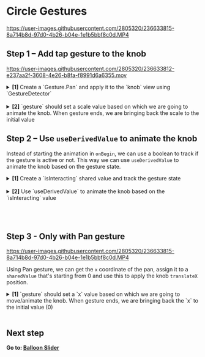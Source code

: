 # Circle Gestures

https://user-images.githubusercontent.com/2805320/236633815-8a714b8d-97d0-4b26-b04e-1e1b5bbf8c0d.MP4

## Step 1 – Add tap gesture to the knob

https://user-images.githubusercontent.com/2805320/236633812-e237aa2f-3608-4e26-b8fa-f8991d6a6355.mov

<details>
<summary>
  <b>[1]</b> Create a `Gesture.Pan` and apply it to the `knob` view using `GestureDetector`
</summary>

```jsx
const gesture = Gesture.Pan()

<GestureDetector gesture={gesture}>
  <Animated.View style={styles.knob} />
</GestureDetector>
```

</details>
<br />
<details>
<summary>
  <b>[2]</b> `gesture` should set a scale value based on which we are going to animate the knob. When gesture ends, we are bringing back the scale to the initial value
</summary>
  <br/>
<details>

<summary>
create a `scale` sharedValue starting from 1
</summary>

```jsx
const scale = useSharedValue(1);
```

</details>
<br />
<details>
<summary>
add onBegin method and change `scale` value using spring
</summary>

```jsx
.onBegin(() => {
  scale.value = withSpring(2)
})
```

</details>
<br />
<details>
<summary>
add onEnd method to bring back the scale to using spring
</summary>

```jsx
.onFinalize(() => {
  scale.value = withSpring(1)
})
```

</details>
<br />
<details>
<summary>
create a knobStyle using useAnimatedStyle and change the scale and borderWidth by interpolating scale.value `[1,2] → [layout.knobSize / 2, 2]`
</summary>

```jsx
const animatedStyle = useAnimatedStyle(() => {
  return {
    borderWidth: interpolate(
      scale.value,
      [1, 2],
      [layout.knobSize / 2, 2],
      Extrapolation.CLAMP,
    ),
    transform: [
      {
        scale: scale.value,
      },
    ],
  };
});
```

</details>
<br />
<details>
<summary>
apply this style to the knob
</summary>

```jsx
<Animated.View style={[styles.knob, animatedStyle]} hitSlop={hitSlop} />
```

</details>
<br />
<br/>
  </details>

## Step 2 – Use `useDerivedValue` to animate the knob

Instead of starting the animation in `onBegin`, we can use a boolean to track if the gesture is active or not. This way we can use `useDerivedValue` to animate the knob based on the gesture state.

<details>
<summary>
  <b>[1]</b> Create a `isInteracting` shared value and track the gesture state
</summary>

```jsx
export function CircleGesturesLesson() {
  const isInteracting = useSharedValue(false);

  const gesture = Gesture.Pan()
    .averageTouches(true)
    .onBegin(() => {
      isInteracting.value = true;
    })
    .onFinalize(() => {
      isInteracting.value = false;
    });

  /* ... */
}
```

</details>
<br/>
<details>
<summary>
  <b>[2]</b> Use `useDerivedValue` to animate the knob based on the `isInteracting` value
</summary>
  ```jsx
  const scale = useDerivedValue(() => {
    return withSpring(isInteracting.value ? 2 : 1);
  });
  ```

</details>
<br />
<br />
<br />

## Step 3 - Only with Pan gesture

https://user-images.githubusercontent.com/2805320/236633815-8a714b8d-97d0-4b26-b04e-1e1b5bbf8c0d.MP4

Using Pan gesture, we can get the `x` coordinate of the pan, assign it to a `sharedValue` that's starting from 0 and use this to apply the knob `translateX` position.

<details>
<summary>
  <b>[1]</b> `gesture` should set a `x` value based on which we are going to move/animate the knob. When gesture ends, we are bringing back the `x` to the initial value (0)
</summary>
  <br/>
<details>

<summary>
create a `x` sharedValue starting from 0
</summary>

```jsx
const x = useSharedValue(0);
```

</details>
<br />
<details>
<summary>
add onChange method and change x value based on `changeX`
</summary>

```jsx
.onChange((ev) => {
  x.value += ev.changeX
})
```

⚠️ TIP: The reason why we’re using `changeX` instead of `translationX` is that we would like to start from where we left when the gesture is triggered again (aka when we start panning again), in other words it keeps the knob in place and next time will move from the current position

</details>

<br />
<details>
<summary>
apply `transform.translateX` as style using `x` shared value
</summary>

```jsx
const animatedStyle = useAnimatedStyle(() => {
  return {
    borderWidth: //
    transform: [
      {
        translateX: x.value  // <--------- here
      },
      {
        scale: scale.value,
      },
    ],
  }
})
```

</details>
</details>
</>
<br />

## Next step

**Go to: [Balloon Slider](../2_BalloonSlider/)**
